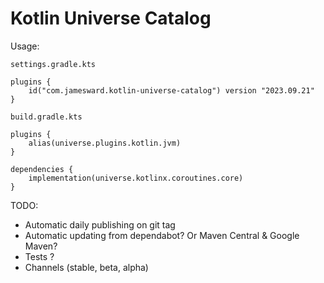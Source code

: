 # Kotlin Universe Catalog

Usage:

`settings.gradle.kts`
```
plugins {
    id("com.jamesward.kotlin-universe-catalog") version "2023.09.21"
}
```

`build.gradle.kts`
```
plugins {
    alias(universe.plugins.kotlin.jvm)
}

dependencies {
    implementation(universe.kotlinx.coroutines.core)
}
```


TODO:
- Automatic daily publishing on git tag
- Automatic updating from dependabot? Or Maven Central & Google Maven?
- Tests ?
- Channels (stable, beta, alpha)
